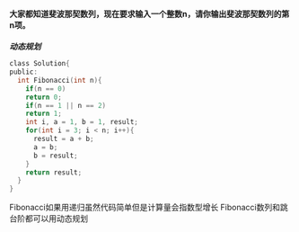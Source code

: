 #### 大家都知道斐波那契数列，现在要求输入一个整数n，请你输出斐波那契数列的第n项。
***动态规划***

```c
class Solution{
public:
  int Fibonacci(int n){
    if(n == 0)
    return 0;
    if(n == 1 || n == 2)
    return 1;
    int i, a = 1, b = 1, result;
    for(int i = 3; i < n; i++){
      result = a + b;
      a = b;
      b = result;
    }
    return result;
  }
}
```
Fibonacci如果用递归虽然代码简单但是计算量会指数型增长
Fibonacci数列和跳台阶都可以用动态规划
